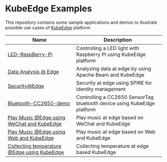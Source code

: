# KubeEdge Examples

This repository contains some sample applications and demos to illustrate possible use cases of [KubeEdge](https://github.com/kubeedge/kubeedge) platform

|Name | Description |
|---|---|
|  [LED-RaspBerry-Pi](led-raspberrypi/README.md)     |Controlling a LED light with Raspberry Pi using KubeEdge platform
|[Data Analysis @ Edge](KE-Apache-Beam-Analysis/README.md) | Analyzing data at edge by using Apache Beam and KubeEdge
| [Security@Edge](security-demo/README.md) | Security at edge using SPIRE for identity management
[Bluetooth-CC2650-demo](bluetooth-CC2650-demo/README.md)     |Controlling a CC2650 SensorTag bluetooth device using KubeEdge platform
| [Play Music @Edge using WeChat and KubeEdge](kubeedge-wechat-demo/README.md) | Play music at edge based on WeChat and KubeEdge
| [Play Music @Edge using Web and KubeEdge](kubeedge-web-demo/README.md) | Play music at edge based on Web and KubeEdge
| [Collecting temperature @Edge using KubeEdge](kubeedge-temperature-demo/README.md) | Collecting temperature at edge based KubeEdge